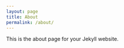 ```yaml
---
layout: page
title: About
permalink: /about/
---
```


This is the about page for your Jekyll website.